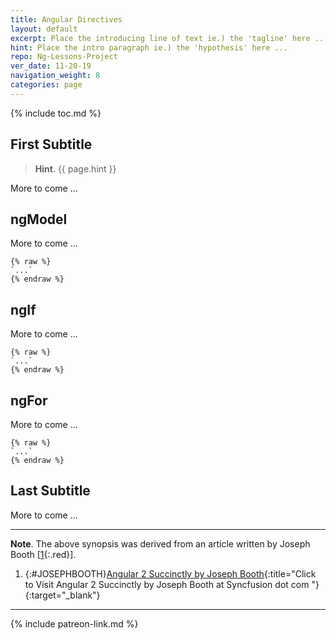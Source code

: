 ```yaml
---
title: Angular Directives
layout: default
excerpt: Place the introducing line of text ie.) the 'tagline' here ...
hint: Place the intro paragraph ie.) the 'hypothesis' here ...
repo: Ng-Lessons-Project
ver_date: 11-20-19
navigation_weight: 8
categories: page
---
```

{% include toc.md %}

## First Subtitle

> **Hint**. {{ page.hint }}

More to come ...

## ngModel

More to come ...

```liquid
{% raw %}
`...`
{% endraw %}
```

## ngIf

More to come ...

```liquid
{% raw %}
`...`
{% endraw %}
```

## ngFor

More to come ...

```liquid
{% raw %}
`...`
{% endraw %}
```

## Last Subtitle

More to come ...

***

**Note**. The above synopsis was derived from an article written by Joseph Booth [[1](#JOSEPHBOOTH){:.red}].

1. {:#JOSEPHBOOTH}[Angular 2 Succinctly by Joseph Booth](https://www.syncfusion.com/){:title="Click to Visit Angular 2 Succinctly by Joseph Booth at Syncfusion dot com "}{:target="_blank"}

***

{% include patreon-link.md %}

